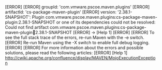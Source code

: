 [ERROR] 
[ERROR] groupId: 'com.vmware.pscoe.maven.plugins'
[ERROR] artifactId: 'cs-package-maven-plugin'
[ERROR] version: '2.38.1-SNAPSHOT': Plugin com.vmware.pscoe.maven.plugins:cs-package-maven-plugin:2.38.1-SNAPSHOT or one of its dependencies could not be resolved: Could not find artifact com.vmware.pscoe.maven.plugins:cs-package-maven-plugin:jar:2.38.1-SNAPSHOT
[ERROR] -> [Help 1]
[ERROR] 
[ERROR] To see the full stack trace of the errors, re-run Maven with the -e switch.
[ERROR] Re-run Maven using the -X switch to enable full debug logging.
[ERROR] 
[ERROR] For more information about the errors and possible solutions, please read the following articles:
[ERROR] [Help 1] http://cwiki.apache.org/confluence/display/MAVEN/MojoExecutionException
